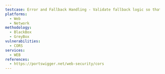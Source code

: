 ```yaml
---
testcase: Error and Fallback Handling - Validate fallback logic so that if origin validation fails, the application does not default to an insecure or wildcard CORS policy. Web (HTTP/HTTPS) service
platforms: 
  - Web
  - Network
methodology: 
  - BlackBox
  - GreyBox
vulnerabilities:
  - CORS
services:
  - WEB
references:
  - https://portswigger.net/web-security/cors
---
```

